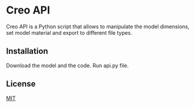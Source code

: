 # Creo API

Creo API is a Python script that allows to manipulate the model dimensions, set model material and export to different file types.

## Installation

Download the model and the code. Run api.py file. 

## License
[MIT](https://choosealicense.com/licenses/mit/)
